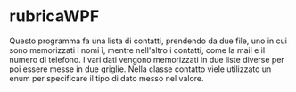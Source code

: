 # rubricaWPF

Questo programma fa una lista di contatti, prendendo da due file, uno in cui sono memorizzati i nomi ì, mentre nell'altro i contatti, come la mail e il numero di telefono. I vari dati vengono memorizzati in due liste diverse per poi essere messe in due griglie. Nella classe contatto viele utilizzato un enum per specificare il tipo di dato messo nel valore.
